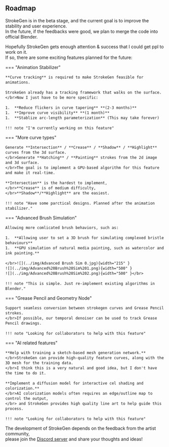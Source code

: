 ﻿## Roadmap
StrokeGen is in the beta stage, and the current goal is to improve the stability and user experience.
</br>In the future, if the feedbacks were good, we plan to merge the code into official Blender.

Hopefully StrokeGen gets enough attention & success that I could get ppl to work on it.
</br>If so, there are some exciting features planned for the future:

=== "Animation Stabilizer" 

    **Curve tracking** is required to make StrokeGen feasible for animations.
    
    StrokeGen already has a tracking framework that walks on the surface.
    </br>Now I just have to be more specific:
    
    1.  **Reduce flickers in curve tapering** **(2-3 months)** 
    1.  **Improve curve visibility** **(1 month)** 
    1.  **Stablize arc-length parameterization** (This may take forever) 

    !!! note "I'm currently working on this feature" 

=== "More curve types"

    Generate **Intersection** / **Crease** / **Shadow** / **Highlight** curves from the 3d surface.
    </br>Generate **Hatching** / **Painting** strokes from the 2d image and 3d surface. 
    </br>The goal is to implement a GPU-based algorithm for this feature and make it real-time.
    
    **Intersection** is the hardest to implement, 
    </br>**Crease** is of medium difficulty, 
    </br>**Shadow**/**Highlight** are the easiest. 
    
    !!! note "Have some parctical designs. Planned after the animation stabilizer."

=== "Advanced Brush Simulation"

    Allowing more comlicated brush behaviors, such as: 
    
    1.  **Allowing user to set a 3D brush for simulating complexed bristle behaviours**  
    1.  **GPU simulation of natural media painting, such as watercolor and ink painting.** 

    </br>![](../img/Advanced Brush Sim 0.jpg){width="215" }
    ![](../img/Advanced%20Brush%20Sim%201.png){width="500" }
    ![](../img/Advanced%20Brush%20Sim%202.png){width="500" }</br>

    !!! note "This is simple. Just re-implement existing algorithms in Blender."

=== "Grease Pencil and Geometry Node"
    
    Support seamless conversion between strokegen curves and Grease Pencil strokes.
    </br>If possible, our temporal denoiser can be used to track Grease Pencil drawings. 

    !!! note "Looking for collaborators to help with this feature" 

=== "AI related features"
    
    **Help with training a sketch-based mesh generation network.**
    </br>StrokeGen can provide high-quality feature curves, along with the 3D mesh for the training data.
    </br>I think this is a very natural and good idea, but I don't have the time to do it.

    **Implement a diffusion model for interactive cel shading and colorization.**
    </br>AI colorization models often requires an edge/outline map to control the output, 
    </br> and StrokeGen provides high quality line art to help guide this process. 
    
    !!! note "Looking for collaborators to help with this feature"


The development of StrokeGen depends on the feedback from the artist community, 
</br>please join the [Discord server](https://discord.gg/9Q45afM2Es) and share your thoughts and ideas!